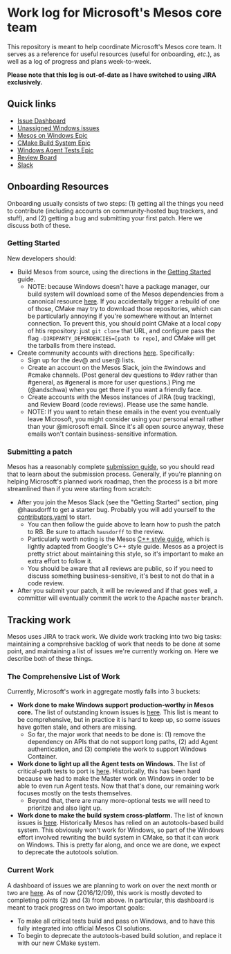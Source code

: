 # Work log for Microsoft's Mesos core team

This repository is meant to help coordinate Microsoft's Mesos core team. It serves as a reference for useful resources (useful for onboarding, _etc_.), as well as a log of progress and plans week-to-week.

__Please note that this log is out-of-date as I have switched to using JIRA exclusively.__

## Quick links

* [Issue Dashboard][issues]
* [Unassigned Windows issues][windows-issues]
* [Mesos on Windows Epic][windows epic]
* [CMake Build System Epic][cmake epic]
* [Windows Agent Tests Epic][agent tests epic]
* [Review Board][]
* [Slack][]

[issues]: https://issues.apache.org/jira/secure/Dashboard.jspa?selectPageId=12327654#
[windows-issues]: https://issues.apache.org/jira/browse/MESOS-3246?filter=12340579
[windows epic]: https://issues.apache.org/jira/browse/MESOS-3094
[cmake epic]: https://issues.apache.org/jira/browse/MESOS-898
[agent tests epic]: https://issues.apache.org/jira/browse/MESOS-6695
[review board]: https://reviews.apache.org/dashboard/
[slack]: https://mesos.slack.com/messages/windows/

## Onboarding Resources

Onboarding usually consists of two steps: (1) getting all the things you need to contribute (including accounts on community-hosted bug trackers, and stuff), and (2) getting a bug and submitting your first patch. Here we discuss both of these.

### Getting Started

New developers should:

* Build Mesos from source, using the directions in the [Getting Started](https://mesos.apache.org/gettingstarted/) guide.
  * NOTE: because Windows doesn't have a package manager, our build system will download some of the Mesos dependencies from a canonical resource [here](https://github.com/3rdparty/mesos-3rdparty). If you accidentally trigger a rebuild of one of those, CMake may try to download those repositories, which can be particularly annoying if you're somewhere without an Internet connection. To prevent this, you should point CMake at a local copy of htis repository: just `git clone` that URL, and configure pass the flag `-D3RDPARTY_DEPENDENCIES=[path to repo]`, and CMake will get the tarballs from there instead.
* Create community accounts with directions [here](http://mesos.apache.org/community/). Specifically:
  * Sign up for the dev@ and user@ lists.
  * Create an account on the Mesos Slack, join the #windows and #cmake channels. (Post general dev questions to #dev rather than #general, as #general is more for user questions.) Ping me (@andschwa) when you get there if you want a friendly face.
  * Create accounts with the Mesos instances of JIRA (bug tracking), and Review Board (code reviews). Please use the same handle.
  * NOTE: If you want to retain these emails in the event you eventually leave Microsoft, you might consider using your personal email rather than your @microsoft email. Since it's all open source anyway, these emails won't contain business-sensitive information.

### Submitting a patch

Mesos has a reasonably complete [submission guide](http://mesos.apache.org/documentation/latest/submitting-a-patch/), so you should read that to learn about the submission process. Generally, if you're planning on helping Microsoft's planned work roadmap, then the process is a bit more streamlined than if you were starting from scratch:

* After you join the Mesos Slack (see the "Getting Started" section, ping @hausdorff to get a starter bug. Probably you will add yourself to the [contributors.yaml](https://github.com/apache/mesos/blob/master/docs/contributors.yaml) to start.
  * You can then follow the guide above to learn how to push the patch to RB. Be sure to attach `hausdorff` to the review.
  * Particularly worth noting is the Mesos [C++ style guide](http://mesos.apache.org/documentation/latest/c++-style-guide/), which is lightly adapted from Google's C++ style guide. Mesos as a project is pretty strict about maintaining this style, so it's important to make an extra effort to follow it.
  * You should be aware that all reviews are public, so if you need to discuss something business-sensitive, it's best to not do that in a code review.
* After you submit your patch, it will be reviewed and if that goes well, a committer will eventually commit the work to the Apache `master` branch.

## Tracking work

Mesos uses JIRA to track work. We divide work tracking into two big tasks: maintaining a comprehsive backlog of work that needs to be done at some point, and maintaining a list of issues we're currently working on. Here we describe both of these things.

### The Comprehensive List of Work

Currently, Microsoft's work in aggregate mostly falls into 3 buckets:

* **Work done to make Windows support production-worthy in Mesos core.** The list of outstanding known issues is [here][windows epic]. This list is meant to be comprehensive, but in practice it is hard to keep up, so some issues have gotten stale, and others are missing.
  * So far, the major work that needs to be done is: (1) remove the dependency on APIs that do not support long paths, (2) add Agent authentication, and (3) complete the work to support Windows Container.
* **Work done to light up all the Agent tests on Windows.** The list of critical-path tests to port is [here][agent tests epic]. Historically, this has been hard because we had to make the Master work on Windows in order to be able to even run Agent tests. Now that that's done, our remaining work focuses mostly on the tests themselves.
  * Beyond that, there are many more-optional tests we will need to prioritze and also light up.
* **Work done to make the build system cross-platform.** The list of known issues is [here][cmake epic]. Historically Mesos has relied on an autotools-based build system. This obviously won't work for Windows, so part of the Windows effort involved rewriting the build system in CMake, so that it can work on Windows. This is pretty far along, and once we are done, we expect to deprecate the autotools solution.

### Current Work

A dashboard of issues we are planning to work on over the next month or two are [here][issues]. As of now (2016/12/09), this work is mostly devoted to completing points (2) and (3) from above. In particular, this dashboard is meant to track progress on two important goals:

* To make all critical tests build and pass on Windows, and to have this fully integrated into official Mesos CI solutions.
* To begin to deprecate the autotools-based build solution, and replace it with our new CMake system.
